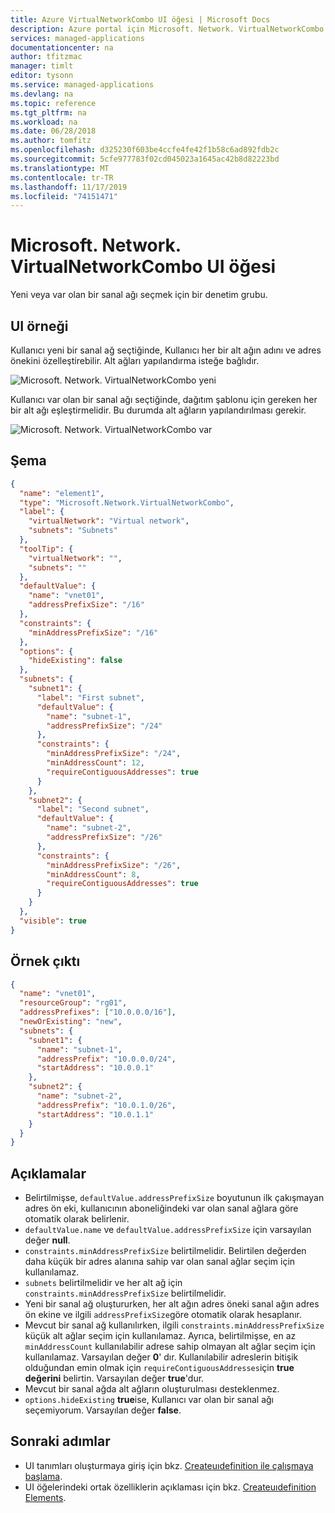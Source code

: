 ```yaml
---
title: Azure VirtualNetworkCombo UI öğesi | Microsoft Docs
description: Azure portal için Microsoft. Network. VirtualNetworkCombo UI öğesini açıklar.
services: managed-applications
documentationcenter: na
author: tfitzmac
manager: timlt
editor: tysonn
ms.service: managed-applications
ms.devlang: na
ms.topic: reference
ms.tgt_pltfrm: na
ms.workload: na
ms.date: 06/28/2018
ms.author: tomfitz
ms.openlocfilehash: d325230f603be4ccfe4fe42f1b58c6ad892fdb2c
ms.sourcegitcommit: 5cfe977783f02cd045023a1645ac42b8d82223bd
ms.translationtype: MT
ms.contentlocale: tr-TR
ms.lasthandoff: 11/17/2019
ms.locfileid: "74151471"
---
```

# <a name="microsoftnetworkvirtualnetworkcombo-ui-element"></a>Microsoft. Network. VirtualNetworkCombo UI öğesi

Yeni veya var olan bir sanal ağı seçmek için bir denetim grubu.

## <a name="ui-sample"></a>UI örneği

Kullanıcı yeni bir sanal ağ seçtiğinde, Kullanıcı her bir alt ağın adını ve adres önekini özelleştirebilir. Alt ağları yapılandırma isteğe bağlıdır.

![Microsoft. Network. VirtualNetworkCombo yeni](./media/managed-application-elements/microsoft.network.virtualnetworkcombo-new.png)

Kullanıcı var olan bir sanal ağı seçtiğinde, dağıtım şablonu için gereken her bir alt ağı eşleştirmelidir. Bu durumda alt ağların yapılandırılması gerekir.

![Microsoft. Network. VirtualNetworkCombo var](./media/managed-application-elements/microsoft.network.virtualnetworkcombo-existing.png)

## <a name="schema"></a>Şema

```json
{
  "name": "element1",
  "type": "Microsoft.Network.VirtualNetworkCombo",
  "label": {
    "virtualNetwork": "Virtual network",
    "subnets": "Subnets"
  },
  "toolTip": {
    "virtualNetwork": "",
    "subnets": ""
  },
  "defaultValue": {
    "name": "vnet01",
    "addressPrefixSize": "/16"
  },
  "constraints": {
    "minAddressPrefixSize": "/16"
  },
  "options": {
    "hideExisting": false
  },
  "subnets": {
    "subnet1": {
      "label": "First subnet",
      "defaultValue": {
        "name": "subnet-1",
        "addressPrefixSize": "/24"
      },
      "constraints": {
        "minAddressPrefixSize": "/24",
        "minAddressCount": 12,
        "requireContiguousAddresses": true
      }
    },
    "subnet2": {
      "label": "Second subnet",
      "defaultValue": {
        "name": "subnet-2",
        "addressPrefixSize": "/26"
      },
      "constraints": {
        "minAddressPrefixSize": "/26",
        "minAddressCount": 8,
        "requireContiguousAddresses": true
      }
    }
  },
  "visible": true
}
```

## <a name="sample-output"></a>Örnek çıktı

```json
{
  "name": "vnet01",
  "resourceGroup": "rg01",
  "addressPrefixes": ["10.0.0.0/16"],
  "newOrExisting": "new",
  "subnets": {
    "subnet1": {
      "name": "subnet-1",
      "addressPrefix": "10.0.0.0/24",
      "startAddress": "10.0.0.1"
    },
    "subnet2": {
      "name": "subnet-2",
      "addressPrefix": "10.0.1.0/26",
      "startAddress": "10.0.1.1"
    }
  }
}
```

## <a name="remarks"></a>Açıklamalar

- Belirtilmişse, `defaultValue.addressPrefixSize` boyutunun ilk çakışmayan adres ön eki, kullanıcının aboneliğindeki var olan sanal ağlara göre otomatik olarak belirlenir.
- `defaultValue.name` ve `defaultValue.addressPrefixSize` için varsayılan değer **null**.
- `constraints.minAddressPrefixSize` belirtilmelidir. Belirtilen değerden daha küçük bir adres alanına sahip var olan sanal ağlar seçim için kullanılamaz.
- `subnets` belirtilmelidir ve her alt ağ için `constraints.minAddressPrefixSize` belirtilmelidir.
- Yeni bir sanal ağ oluştururken, her alt ağın adres öneki sanal ağın adres ön ekine ve ilgili `addressPrefixSize`göre otomatik olarak hesaplanır.
- Mevcut bir sanal ağ kullanılırken, ilgili `constraints.minAddressPrefixSize` küçük alt ağlar seçim için kullanılamaz. Ayrıca, belirtilmişse, en az `minAddressCount` kullanılabilir adrese sahip olmayan alt ağlar seçim için kullanılamaz. Varsayılan değer **0**' dır. Kullanılabilir adreslerin bitişik olduğundan emin olmak için `requireContiguousAddresses`için **true değerini** belirtin. Varsayılan değer **true**'dur.
- Mevcut bir sanal ağda alt ağların oluşturulması desteklenmez.
- `options.hideExisting` **true**ise, Kullanıcı var olan bir sanal ağı seçemiyorum. Varsayılan değer **false**.

## <a name="next-steps"></a>Sonraki adımlar

* UI tanımları oluşturmaya giriş için bkz. [Createuıdefinition ile çalışmaya başlama](create-uidefinition-overview.md).
* UI öğelerindeki ortak özelliklerin açıklaması için bkz. [Createuıdefinition Elements](create-uidefinition-elements.md).
